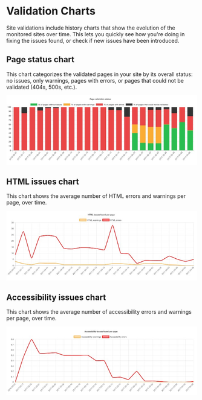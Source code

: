 # Validation Charts

Site validations include history charts that show the evolution of the monitored sites over time. This lets you quickly see how you're doing in fixing the issues found, or check if new issues have been introduced.

## Page status chart

This chart categorizes the validated pages in your site by its overall status: no issues, only warnings, pages with errors, or pages that could not be validated (404s, 500s, etc.).

![Page status chart](/img/charts/page-status.jpg)

## HTML issues chart

This chart shows the average number of HTML errors and warnings per page, over time.

![HTML issues chart](/img/charts/html-issues.jpg)

## Accessibility issues chart

This chart shows the average number of accessibility errors and warnings per page, over time.

![Accessibility issues chart](/img/charts/a11y-issues.jpg)
